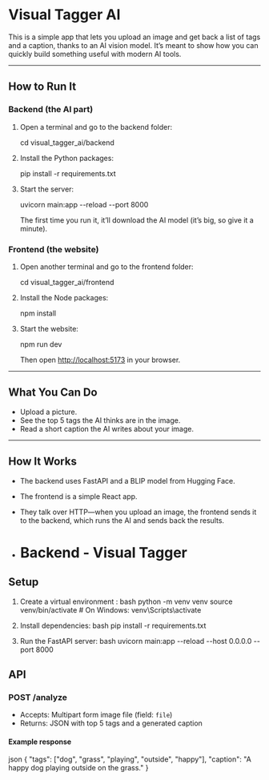 # Visual Tagger AI

This is a simple app that lets you upload an image and get back a list of tags and a caption, thanks to an AI vision model. It’s meant to show how you can quickly build something useful with modern AI tools.

---

## How to Run It

### Backend (the AI part)
1. Open a terminal and go to the backend folder:
   
   cd visual_tagger_ai/backend
   
2. Install the Python packages:
   
   pip install -r requirements.txt
  
3. Start the server:
   
   uvicorn main:app --reload --port 8000
   
   The first time you run it, it’ll download the AI model (it’s big, so give it a minute).

### Frontend (the website)
1. Open another terminal and go to the frontend folder:
   
   cd visual_tagger_ai/frontend
   
2. Install the Node packages:
   
   npm install
  
3. Start the website:
  
   npm run dev
  
   Then open [http://localhost:5173](http://localhost:5173) in your browser.

---

## What You Can Do

- Upload a picture.
- See the top 5 tags the AI thinks are in the image.
- Read a short caption the AI writes about your image.

---

## How It Works

- The backend uses FastAPI and a BLIP model from Hugging Face.
- The frontend is a simple React app.
- They talk over HTTP—when you upload an image, the frontend sends it to the backend, which runs the AI and sends back the results.

- # Backend - Visual Tagger

## Setup

1. Create a virtual environment :
   bash
   python -m venv venv
   source venv/bin/activate  # On Windows: venv\Scripts\activate
   

2. Install dependencies:
   bash
   pip install -r requirements.txt
   

3. Run the FastAPI server:
   bash
   uvicorn main:app --reload --host 0.0.0.0 --port 8000


## API

### POST /analyze
- Accepts: Multipart form image file (field: `file`)
- Returns: JSON with top 5 tags and a generated caption

#### Example response
json
{
  "tags": ["dog", "grass", "playing", "outside", "happy"],
  "caption": "A happy dog playing outside on the grass."
}
